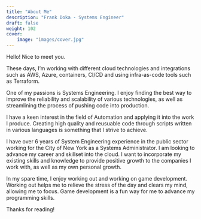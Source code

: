 ```yaml
---
title: "About Me"
description: "Frank Doka - Systems Engineer"
draft: false
weight: 102
cover:
    image: "images/cover.jpg"
---
```

Hello! Nice to meet you.

These days, I’m working with different cloud technologies and integrations such as AWS, Azure, containers, CI/CD and using infra-as-code tools such as Terraform.

One of my passions is Systems Engineering. I enjoy finding the best way to improve the reliability and scalability of various technologies, as well as streamlining the process of pushing code into production.

I have a keen interest in the field of Automation and applying it into the work I produce. Creating high quality and reusuable code through scripts written in various languages is something that I strive to achieve.

I have over 6 years of System Engineering experience in the public sector working for the City of New York as a Systems Administrator. I am looking to advance my career and skillset into the cloud. I want to incorporate my existing skills and knowledge to provide positive growth to the companies I work with, as well as my own personal growth.

In my spare time, I enjoy working out and working on game development. Working out helps me to relieve the stress of the day and clears my mind, allowing me to focus. Game development is a fun way for me to advance my programming skills.

Thanks for reading!